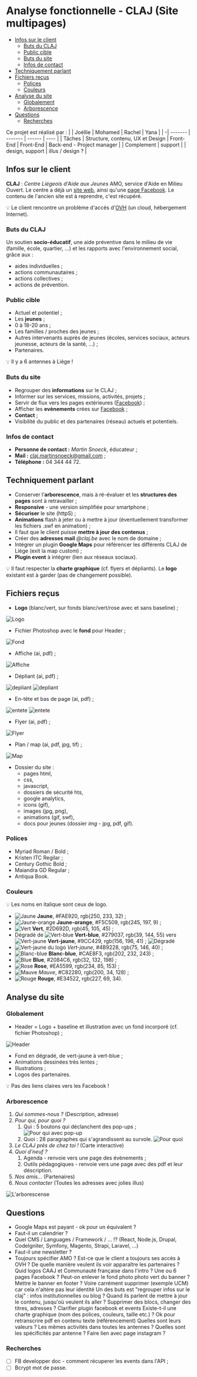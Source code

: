 <!-- omit in toc -->
# Analyse fonctionnelle - CLAJ (Site multipages)

- [Infos sur le client](#infos-sur-le-client)
  - [Buts du CLAJ](#buts-du-claj)
  - [Public cible](#public-cible)
  - [Buts du site](#buts-du-site)
  - [Infos de contact](#infos-de-contact)
- [Techniquement parlant](#techniquement-parlant)
- [Fichiers reçus](#fichiers-reçus)
  - [Polices](#polices)
  - [Couleurs](#couleurs)
- [Analyse du site](#analyse-du-site)
  - [Globalement](#globalement)
  - [Arborescence](#arborescence)
- [Questions](#questions)
  - [Recherches](#recherches)

Ce projet est réalisé par :
|  | Joéllie | Mohamed | Rachel | Yana |
| -| ------- | ------- | ------ | ---- |
| Tâches | Structure, contenu, UX et Design  | Front-End | Front-End  | Back-end - Project manager |
| Complement | support |  | design, support | illus / design ? |

## Infos sur le client

**CLAJ** : *Centre Liégeois d'Aide aux Jeunes* AMO, service d'Aide en Milieu Ouvert. Le centre a déjà un [site web](http://claj.be/), ainsi qu'une [page Facebook](https://www.facebook.com/centreliegeoisdaideauxjeunes/). Le contenu de l'ancien site est à reprendre, c'est récupéré.

:bulb: Le client rencontre un problème d'accès d'[OVH](https://www.ovh.com/fr/) (un cloud, hébergement Internet).

### Buts du CLAJ

Un soutien **socio-éducatif**, une aide préventive dans le milieu de vie (famille, école, quartier, ...) et les rapports avec l'environnement social, grâce aux :

* aides individuelles ;
* actions communautaires ;
* actions collectives ;
* actions de prévention.

### Public cible

* Actuel et potentiel ;
* Les **jeunes** ;
* 0 à 18-20 ans ;
* Les familles / proches des jeunes ;
* Autres intervenants auprès de jeunes (écoles, services sociaux, acteurs jeunesse, acteurs de la santé, ...) ;
* Partenaires.

:bulb: Il y a 6 antennes à Liège !

### Buts du site

* Regrouper des **informations** sur le CLAJ ;
* Informer sur les services, missions, activités, projets ;
* Servir de flux vers les pages extérieures ([Facebook](https://www.facebook.com/centreliegeoisdaideauxjeunes/)) ;
* Afficher les **evènements** crées sur [Facebook](https://www.facebook.com/centreliegeoisdaideauxjeunes/) ;
* **Contact** ;
* Visibilité du public et des partenaires (réseau) actuels et potentiels.

### Infos de contact

* **Personne de contact :** *Martin Snoeck*, éducateur ;
* **Mail :** claj.martinsnoeck@gmail.com ;
* **Téléphone :** 04 344 44 72.

## Techniquement parlant

* Conserver l’**arborescence**, mais à ré-évaluer et les **structures des pages** sont à retravailler ;
* **Responsive** - une version simplifiée pour smartphone ;
* **Sécuriser** le site (httpS) ;
* **Animations** flash  à jeter ou à mettre à jour (éventuellement transformer les fichiers .swf en animation) ;
* Il faut que le client puisse **mettre à jour des contenus** ;
* Créer des **adresses mail** *@claj.be* avec le nom de domaine ;
* Intégrer un plugin **Google Maps** pour référencer les différents CLAJ de Liège (exit la map custom) ;
* **Plugin event** à intégrer (lien aux réseaux sociaux).

:bulb: Il faut respecter la **charte graphique** (cf. flyers et dépliants). Le **logo** existant est à garder (pas de changement possible).

## Fichiers reçus

* **Logo** (blanc/vert, sur fonds blanc/vert/rose avec et sans baseline) ;

![Logo](screens/logo.JPG)

* Fichier Photoshop avec le **fond** pour Header ;

![Fond](screens/fond.JPG)

* Affiche (ai, pdf) ;

![Affiche](screens/affiche.JPG)

* Dépliant (ai, pdf) ;

![depliant](screens/depliant1.JPG)
![depliant](screens/depliant2.JPG)

* En-tête et bas de page (ai, pdf) ;

![entete](screens/entete.JPG)
![entete](screens/basdepage.JPG)

* Flyer (ai, pdf) ;

![Flyer](screens/flyer.JPG)

* Plan / map (ai, pdf, jpg, tif) ;

![Map](screens/map.JPG)

* Dossier du site :
  * pages html,
  * css,
  * javascript,
  * dossiers de sécurité hts,
  * google analytics,
  * icons (gif),
  * images (jpg, png),
  * animations (gif, swf),
  * docs pour jeunes (dossier *img* - jpg, pdf, gif).

### Polices

* Myriad Roman / Bold ;
* Kristen ITC Regilar ;
* Century Gothic Bold ;
* Maiandra GD Regular ;
* Antiqua Book.

### Couleurs

:bulb: Les noms en italique sont ceux de logo.

* ![Jaune](screens/colors/j.JPG) **Jaune**, #FAE920, rgb(250, 233, 32) ;
* ![Jaune-orange](screens/colors/j-o.JPG) **Jaune-orange**, #F5C509, rgb(245, 197, 9) ;
* ![Vert](screens/colors/v.JPG) **Vert**, #2D692D, rgb(45, 105, 45) ;
* Dégradé de ![Vert-blue](screens/colors/v-b.JPG) **Vert-blue**, #279037, rgb(39, 144, 55) vers ![Vert-jaune](screens/colors/v-j.JPG) **Vert-jaune**, #9CC429, rgb(156, 196, 41) ;
![Dégradé](screens/colors/degrade.JPG)
* ![Vert-jaune du logo](screens/colors/v-j-logo.JPG) *Vert-jaune*, #4B9228, rgb(75, 146, 40) ;
* ![Blanc-blue](screens/colors/b-b.JPG) **Blanc-blue**, #CAE8F3, rgb(202, 232, 243) ;
* ![Blue](screens/colors/b.JPG) **Blue**, #2084C6, rgb(32, 132, 198) ;
* ![Rose](screens/colors/rose.JPG) **Rose**, #EA5599, rgb(234, 85, 153) ;
* ![Mauve](screens/colors/m.JPG) *Mauve*, #C82280, rgb(200, 34, 128) ;
* ![Rouge](screens/colors/rouge.JPG) **Rouge**, #E34522, rgb(227, 69, 34).

## Analyse du site

### Globalement

* Header = Logo + baseline et illustration avec un fond incorporé (cf. fichier Photoshop) ;

![Header](screens/header.JPG)

* Fond en dégradé, de vert-jaune à vert-blue ;
* Animations dessinées très lentes ;
* Illustrations ;
* Logos des partenaires.

:bulb: Pas des liens claires vers les Facebook !

### Arborescence

1. *Qui sommes-nous ?* (Description, adresse)
2. *Pour qui, pour quoi ?*
   1. Qui : 5 boutons qui déclanchent des pop-ups ;
   ![Pour qui avec pop-up](screens/qui.JPG)
   2. Quoi : 28 paragraphes qui s'agrandissent au survole.
   ![Pour quoi](screens/quoi.JPG)
3. *Le CLAJ près de chez toi !* (Carte interactive)
4. *Quoi d'neuf ?*
   1. Agenda - renvoie vers une page des évènements ;
   2. Outils pédagogiques - renvoie vers une page avec des pdf et leur déscription.
5. *Nos amis...* (Partenaires)
6. *Nous contacter* (Toutes les adresses avec jolies illus)

![L'arborescense](screens/nav.JPG)

## Questions

* Google Maps est payant - ok pour un équivalent ?
* Faut-il un calendrier ?
* Quel CMS / Languages / Framework / ... :interrobang: (React, Node.js, Drupal, CodeIgniter, Symfony, Magento, Strapi, Laravel, ...)
* Faut-il une newsletter ?
* Toujours spécifier AMO ?
	Est-ce que le client a toujours ses accès à OVH ? 
	De quelle manière veulent ils voir apparaître les partenaires ?
	Quid logos CAAJ et Communauté française dans l'intro ?
	Une ou 6 pages Facebook ?
	Peut-on enlever le fond photo photo vert du banner ? 
	Mettre le banner en footer ? Voire carrément supprimer (exemple UCM) car cela n'altère pas leur identité
	Un des buts est "regrouper infos sur le claj" : infos institutionnelles ou blog ?
	Quand ils parlent de mettre à jour le contenu, jusqu'où veulent ils aller ? Supprimer des blocs, changer des titres, adresses ? 
	Clarifier plugin facebook et events 
	Existe-t-il une charte graphique (nom des polices, couleurs, taille etc.) ? 
	Ok pour retranscrire pdf en contenu texte (référencement)
	Quelles sont leurs valeurs ? 
	Les mêmes activités dans toutes les antennes ? Quelles sont les spécificités par antenne ?
	Faire lien avec page instagram ?

### Recherches

- [ ] FB developper doc - comment récuperer les events dans l'API ;
- [ ] Bcrypt mot de passe.
